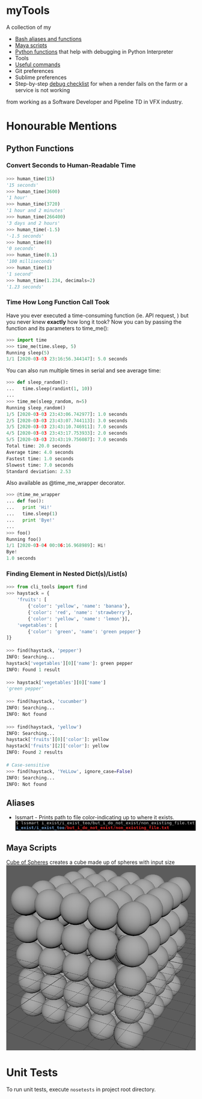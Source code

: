 # myTools
A collection of my
  - [Bash aliases and functions](my_settings/bash_aliases)
  - [Maya scripts](maya_scripts)
  - [Python functions](pythonrc) that help with debugging in Python Interpreter
  - Tools
  - [Useful commands](docs/useful_commands.md)
  - Git preferences
  - Sublime preferences
  - Step-by-step [debug checklist](docs/debug_checklist.md) for when a render fails on the farm or a service is not working

from working as a Software Developer and Pipeline TD in VFX industry.

# Honourable Mentions
## Python Functions
### Convert Seconds to Human-Readable Time
```python
>>> human_time(15)
'15 seconds'
>>> human_time(3600)
'1 hour'
>>> human_time(3720)
'1 hour and 2 minutes'
>>> human_time(266400)
'3 days and 2 hours'
>>> human_time(-1.5)
'-1.5 seconds'
>>> human_time(0)
'0 seconds'
>>> human_time(0.1)
'100 milliseconds'
>>> human_time(1)
'1 second'
>>> human_time(1.234, decimals=2)
'1.23 seconds'
```

### Time How Long Function Call Took
Have you ever executed a time-consuming function (ie. API request, ) but you never knew **exactly** how long it took? Now you can by passing the function and its parameters to time_me():
```python
>>> import time
>>> time_me(time.sleep, 5)
Running sleep(5)
1/1 [2020-03-03 23:16:56.344147]: 5.0 seconds
```

You can also run multiple times in serial and see average time:
```python
>>> def sleep_random():
...   time.sleep(randint(1, 10))
... 
>>> time_me(sleep_random, n=5)
Running sleep_random()
1/5 [2020-03-03 23:43:06.742977]: 1.0 seconds
2/5 [2020-03-03 23:43:07.744113]: 3.0 seconds
3/5 [2020-03-03 23:43:10.746911]: 7.0 seconds
4/5 [2020-03-03 23:43:17.753933]: 2.0 seconds
5/5 [2020-03-03 23:43:19.756087]: 7.0 seconds
Total time: 20.0 seconds
Average time: 4.0 seconds
Fastest time: 1.0 seconds
Slowest time: 7.0 seconds
Standard deviation: 2.53
```

Also available as @time_me_wrapper decorator.
```python
>>> @time_me_wrapper
... def foo():
...   print 'Hi!'
...   time.sleep(1)
...   print 'Bye!'
... 
>>> foo()
Running foo()
1/1 [2020-03-04 00:06:16.968989]: Hi!
Bye!
1.0 seconds
```

### Finding Element in Nested Dict(s)/List(s)
```python
>>> from cli_tools import find
>>> haystack = {
    'fruits': [
        {'color': 'yellow', 'name': 'banana'},
        {'color': 'red', 'name': 'strawberry'},
        {'color': 'yellow', 'name': 'lemon'}],
    'vegetables': [
        {'color': 'green', 'name': 'green pepper'}
]}

>>> find(haystack, 'pepper')
INFO: Searching...
haystack['vegetables'][0]['name']: green pepper
INFO: Found 1 result

>>> haystack['vegetables'][0]['name']
'green pepper'

>>> find(haystack, 'cucumber')
INFO: Searching...
INFO: Not found

>>> find(haystack, 'yellow')
INFO: Searching...
haystack['fruits'][0]['color']: yellow
haystack['fruits'][2]['color']: yellow
INFO: Found 2 results

# Case-sensitive
>>> find(haystack, 'YeLLow', ignore_case=False)
INFO: Searching...
INFO: Not found
```

## Aliases

- lssmart - Prints path to file color-indicating up to where it exists.
![lssmart](img/lssmart.png?raw=true "Lists path to file up to existing in blue and rest in red")

## Maya Scripts
[Cube of Spheres](maya_scripts/cube_of_spheres.py) creates a cube made up of spheres with input size
![Cube of Spheres](img/cube_of_spheres.png?raw=true "Cube of Spheres!!!!")

# Unit Tests
To run unit tests, execute `nosetests` in project root directory.
